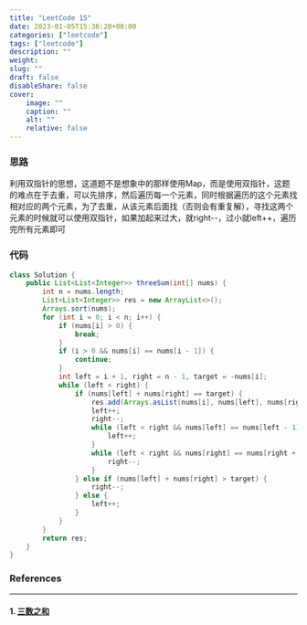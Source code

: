 ```yaml
---
title: "LeetCode 15"
date: 2023-01-05T15:36:20+08:00
categories: ["leetcode"]
tags: ["leetcode"]
description: ""
weight:
slug: ""
draft: false
disableShare: false
cover:
    image: ""
    caption: ""
    alt: ""
    relative: false
---
```


### 思路

利用双指针的思想，这道题不是想象中的那样使用Map，而是使用双指针，这题的难点在于去重，可以先排序，然后遍历每一个元素，同时根据遍历的这个元素找相对应的两个元素，为了去重，从该元素后面找（否则会有重复解），寻找这两个元素的时候就可以使用双指针，如果加起来过大，就right--，过小就left++，遍历完所有元素即可

### 代码

```java
class Solution {
    public List<List<Integer>> threeSum(int[] nums) {
        int n = nums.length;
        List<List<Integer>> res = new ArrayList<>();
        Arrays.sort(nums);
        for (int i = 0; i < n; i++) {
            if (nums[i] > 0) {
                break;
            }
            if (i > 0 && nums[i] == nums[i - 1]) {
                continue;
            }
            int left = i + 1, right = n - 1, target = -nums[i];
            while (left < right) {
                if (nums[left] + nums[right] == target) {
                    res.add(Arrays.asList(nums[i], nums[left], nums[right]));
                    left++;
                    right--;
                    while (left < right && nums[left] == nums[left - 1]) {
                        left++;
                    }
                    while (left < right && nums[right] == nums[right + 1]) {
                        right--;
                    }
                } else if (nums[left] + nums[right] > target) {
                    right--;
                } else {
                    left++;
                }
            }
        }
        return res;
    }
}
```

### References

---

#### 1. [三数之和](https://leetcode.cn/problems/3sum/)
